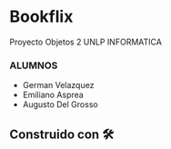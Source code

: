 # Bookflix
Proyecto Objetos 2 UNLP INFORMATICA
### ALUMNOS 
* German Velazquez
* Emiliano Asprea
* Augusto Del Grosso

## Construido con 🛠️
